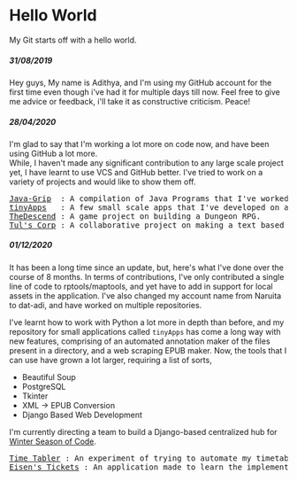 # Hello World
My Git starts off with a hello world.

##### 31/08/2019
Hey guys,
My name is Adithya, and I'm using my GitHub account for the first time even though i've had it for multiple days till now.
Feel free to give me advice or feedback, i'll take it as constructive criticism.
Peace!

##### 28/04/2020
I'm glad to say that I'm working a lot more on code now, and have been using GitHub a lot more.<br>
While, I haven't made any significant contribution to any large scale project yet, I have learnt to use VCS and GitHub better.
I've tried to work on a variety of projects and would like to show them off.
<pre>
<a href="https://github.com/dat-adi/Java-Grip">Java-Grip</a>  : A compilation of Java Programs that I've worked on.
<a href="https://github.com/dat-adi/tinyApps">tinyApps</a>   : A few small scale apps that I've developed on an impulse.
<a href="https://github.com/dat-adi/TheDescend">TheDescend</a> : A game project on building a Dungeon RPG.
<a href="https://github.com/atvc19ec/tul-s-corp">Tul's Corp</a> : A collaborative project on making a text based office game, that I've worked on.
</pre>

##### 01/12/2020
It has been a long time since an update, but, here's what I've done over the course of 8 months.
In terms of contributions, I've only contributed a single line of code to rptools/maptools, and yet have to add in support for local assets in the application.
I've also changed my account name from Naruita to dat-adi, and have worked on multiple repositories.

I've learnt how to work with Python a lot more in depth than before, and my repository for small applications called `tinyApps` has come a long way with new features, comprising of an automated annotation maker of the files present in a directory, and a web scraping EPUB maker.
Now, the tools that I can use have grown a lot larger, requiring a list of sorts,
 - Beautiful Soup
 - PostgreSQL
 - Tkinter
 - XML -> EPUB Conversion
 - Django Based Web Development
 
 I'm currently directing a team to build a Django-based centralized hub for [Winter Season of Code](https://www.wsocbyosc.com).
 
<pre>
<a href=""https://github.com/dat-adi/time-tabler>Time Tabler</a> : An experiment of trying to automate my timetable for college, with the script being able to automatically open up the classes.
<a href="https://github.com/dat-adi/eisen-tickets">Eisen's Tickets</a> : An application made to learn the implementation of Databases, Tkinter, and Python.
</pre>

